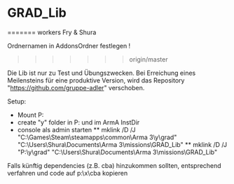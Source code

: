 # GRAD_Lib
=======
workers Fry & Shura

Ordnernamen in AddonsOrdner festlegen !
>>>>>>> origin/master


Die Lib ist nur zu Test und Übungszwecken.
Bei Erreichung eines Meilensteins für eine produktive Version, wird das
Repository "https://github.com/gruppe-adler" verschoben.


Setup:
* Mount P:
* create "y" folder in P: und im ArmA InstDir
* console als admin starten
** mklink /D /J "C:\Games\Steam\steamapps\common\Arma 3\y\grad" "C:\Users\Shura\Documents\Arma 3\missions\GRAD_Lib"
** mklink /D /J "P:\y\grad" "C:\Users\Shura\Documents\Arma 3\missions\GRAD_Lib"

Falls künftig dependencies (z.B. cba) hinzukommen sollten, entsprechend verfahren und code auf p:\x\cba kopieren

